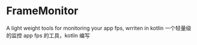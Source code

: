 # FrameMonitor
A light weight tools for monitoring your app fps, wrriten in kotlin
一个轻量级的监控 app fps 的工具，kotlin 编写
